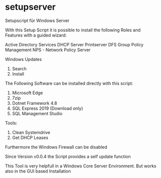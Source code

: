 # setupserver


Setupscript für Windows Server

With this Setup Script it is possible to install the following Roles and Features with a guided wizard:

Active Directory Services
DHCP Server
Printserver
DFS
Group Policy Management
NPS - Network Policy Server

Windows Updates
1) Search
2) Install

The Following Software can be installed directly with this script:
1) Microsoft Edge
2) 7zip
3) Dotnet Framework 4.8
4) SQL Express 2019 (Download only)
5) SQL Management Studio

Tools:
1) Clean Systemdrive
2) Get DHCP Leases

Furthermore the Windows Firewall can be disabled

Since Version v0.0.4 the Script provides a self update function

This Tool is very helpfull in a Windows Core Server Environment.
But works also in the GUI based Installation